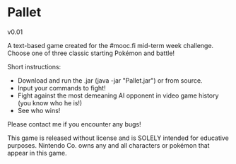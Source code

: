 Pallet 
======
v0.01

A text-based game created for the #mooc.fi mid-term week challenge. Choose one of three classic starting Pokémon and battle!

Short instructions:
* Download and run the .jar (java -jar "Pallet.jar") or from source.
* Input your commands to fight!
* Fight against the most demeaning AI opponent in video game history (you know who he is!)
* See who wins!

Please contact me if you encounter any bugs!

This game is released without license and is SOLELY intended for educative purposes.
Nintendo Co. owns any and all characters or pokémon that appear in this game. 
